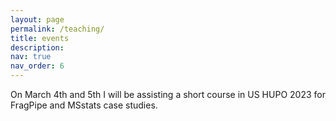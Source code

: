 ```yaml
---
layout: page
permalink: /teaching/
title: events
description: 
nav: true
nav_order: 6
---
```


On March 4th and 5th I will be assisting a short course in US HUPO 2023 for FragPipe and MSstats case studies.  
